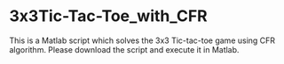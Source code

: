 # 3x3Tic-Tac-Toe_with_CFR

This is a Matlab script which solves the 3x3 Tic-tac-toe game using CFR algorithm.
Please download the script and execute it in Matlab.
